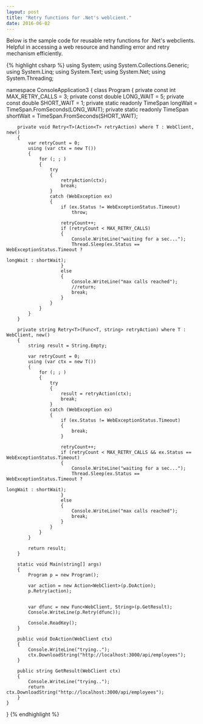 ```yaml
---
layout: post
title: "Retry functions for .Net's weblcient."
date: 2016-06-02
---
```


<p>Below is the sample code for reusable retry functions for .Net's webclients. Helpful in accessing a web resource and handling error and retry mechanism efficiently.</p>


{% highlight csharp %}
using System;
using System.Collections.Generic;
using System.Linq;
using System.Text;
using System.Net;
using System.Threading;

namespace ConsoleApplication3
{
    class Program
    {
        private const int MAX_RETRY_CALLS = 3;
        private const double LONG_WAIT = 5;
        private const double SHORT_WAIT = 1;
        private static readonly TimeSpan longWait = TimeSpan.FromSeconds(LONG_WAIT);
        private static readonly TimeSpan shortWait = TimeSpan.FromSeconds(SHORT_WAIT);

        private void Retry<T>(Action<T> retryAction) where T : WebClient, new()
        {
            var retryCount = 0;
            using (var ctx = new T())
            {
                for (; ; )
                {
                    try
                    {
                        retryAction(ctx);
                        break;
                    }
                    catch (WebException ex)
                    {
                        if (ex.Status != WebExceptionStatus.Timeout)
                            throw;

                        retryCount++;
                        if (retryCount < MAX_RETRY_CALLS)
                        {
                            Console.WriteLine("waiting for a sec...");
                            Thread.Sleep(ex.Status == WebExceptionStatus.Timeout ?
                                                                    longWait : shortWait);
                        }
                        else
                        {
                            Console.WriteLine("max calls reached");
                            //return;
                            break;
                        }
                    }
                }
            }
        }

        private string Retry<T>(Func<T, string> retryAction) where T : WebClient, new()
        {
            string result = String.Empty;

            var retryCount = 0;
            using (var ctx = new T())
            {
                for (; ; )
                {
                    try
                    {
                        result = retryAction(ctx);
                        break;
                    }
                    catch (WebException ex)
                    {
                        if (ex.Status != WebExceptionStatus.Timeout)
                        {
                            break;
                        }

                        retryCount++;
                        if (retryCount < MAX_RETRY_CALLS && ex.Status == WebExceptionStatus.Timeout)
                        {
                            Console.WriteLine("waiting for a sec...");
                            Thread.Sleep(ex.Status == WebExceptionStatus.Timeout ?
                                                                    longWait : shortWait);
                        }
                        else
                        {
                            Console.WriteLine("max calls reached");
                            break;
                        }
                    }
                }
            }

            return result;
        }

        static void Main(string[] args)
        {
            Program p = new Program();

            var action = new Action<WebClient>(p.DoAction);            
            p.Retry(action);


            var dfunc = new Func<WebClient, String>(p.GetResult);
            Console.WriteLine(p.Retry(dfunc));

            Console.ReadKey();
        }

        public void DoAction(WebClient ctx)
        {
            Console.WriteLine("trying..");
            ctx.DownloadString("http://localhost:3000/api/employees");
        }

        public string GetResult(WebClient ctx)
        {
            Console.WriteLine("trying..");
            return ctx.DownloadString("http://localhost:3000/api/employees");
        }
    }
}
{% endhighlight %}